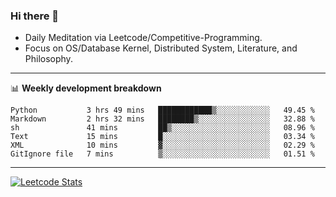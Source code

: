 ### Hi there 👋
* Daily Meditation via Leetcode/Competitive-Programming.
* Focus on OS/Database Kernel, Distributed System, Literature, and Philosophy.

-------

📊 **Weekly development breakdown**
<!--START_SECTION:waka-->

```text
Python           3 hrs 49 mins   ████████████▒░░░░░░░░░░░░   49.45 %
Markdown         2 hrs 32 mins   ████████▒░░░░░░░░░░░░░░░░   32.88 %
sh               41 mins         ██▒░░░░░░░░░░░░░░░░░░░░░░   08.96 %
Text             15 mins         █░░░░░░░░░░░░░░░░░░░░░░░░   03.34 %
XML              10 mins         ▓░░░░░░░░░░░░░░░░░░░░░░░░   02.29 %
GitIgnore file   7 mins          ▒░░░░░░░░░░░░░░░░░░░░░░░░   01.51 %
```

<!--END_SECTION:waka-->

-------

[![Leetcode Stats](https://leetcard.jacoblin.cool/hzhang413?font=Fira+Mono)](https://leetcode.com/hzhang413)
<!-- ![image](./cyberpunk-ghost-in-the-shell.gif)
![image](./gis-archive.png) -->
